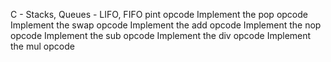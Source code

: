 C - Stacks, Queues - LIFO, FIFO
pint
opcode
Implement the pop opcode
Implement the swap opcode
Implement the add opcode
Implement the nop opcode
Implement the sub opcode
Implement the div opcode
Implement the mul opcode
